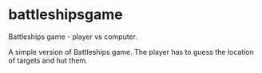 # battleshipsgame
Battleships game - player vs computer. 

A simple version of Battleships game. The player has to guess the location of targets and hut them.